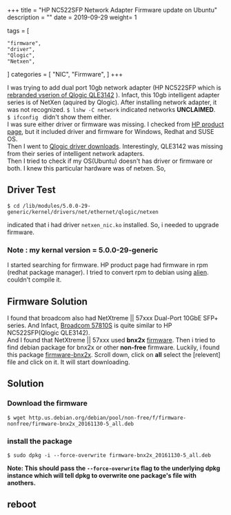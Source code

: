+++
title = "HP NC522SFP Network Adapter Firmware update on Ubuntu"
description = ""
date = 2019-09-29
weight= 1

tags = [
    
    "firmware",
    "driver",
    "Qlogic",
    "Netxen",
]
categories = [
    "NIC",
    "Firmware",
]
+++

I was trying to add dual port 10gb network adapter (HP NC522SFP which is [rebranded vserion of Qlogic QLE3142](https://driverdownloads.qlogic.com/QLogicDriverDownloads_UI/HP.aspx?companyid=4) ). Infact, this 10gb intelligent adapter series is of  NetXen (aquired by Qlogic).
After installing network adapter, it was not recognized. 
`$ lshw -C network` indicated networks **UNCLAIMED**.       
`$ ifconfig ` didn't show them either.        
 I was sure either driver or firmware was missing. I checked from [HP product page](https://support.hpe.com/hpsc/doc/public/display?docId=emr_na-c01720419), but it included driver and firmware for Windows, Redhat and SUSE OS.       
 Then I went to [Qlogic driver downloads](http://driverdownloads.qlogic.com/QLogicDriverDownloads_UI/). Interestingly, QLE3142 was missing from their series of intelligent network adapters.    
 Then I   tried to check if my OS(Ubuntu) doesn't has driver or firmware or both. I knew this particular hardware was of netxen. So,

## Driver Test

 ```
 $ cd /lib/modules/5.0.0-29-generic/kernel/drivers/net/ethernet/qlogic/netxen 
 ``` 
 indicated that i had driver `netxen_nic.ko` installed. So, i needed to upgrade firmware. 

### Note : my kernal version = 5.0.0-29-generic    

 I started searching for firmware. HP product page had firmware in rpm (redhat package manager). I tried to convert rpm to debian using [alien](https://wiki.debian.org/Alien). couldn't compile it. 
## Firmware Solution 

 I found that broadcom also had NetXtreme || 57xxx Dual-Port 10GbE SFP+ series. And Infact, [Broadcom 57810S](https://www.dell.com/en-us/work/shop/cty/broadcom-57810s-dual-port-10gbe-sfp-cna-details/spd/broadcom-57810s-dual-port-10gbe-sfp) is quite similar to HP NC522SFP(Qlogic QLE3142).       
 And I found that NetXtreme || 57xxx used **bnx2x** [firmware](http://driverdownloads.qlogic.com/QLogicDriverDownloads_UI/SearchByProduct.aspx?ProductCategory=336&Product=1244&Os=175#49). Then i tried to find debian package for bnx2x or other **non-free** firmware.
 Luckily, i found this package [firmware-bnx2x](https://packages.debian.org/stretch/all/firmware-bnx2x). Scroll down, click on **all** select the [relevent] file and click on it. It will start downloading.       
## Solution  

### Download the firmware    
 ```
 $ wget http.us.debian.org/debian/pool/non-free/f/firmware-nonfree/firmware-bnx2x_20161130-5_all.deb
 ```
### install the package    
 ```
 $ sudo dpkg -i --force-overwrite firmware-bnx2x_20161130-5_all.deb
 ```    
 **Note: This should pass the `--force-overwrite` flag to the underlying dpkg instance which will tell dpkg to overwrite one package's file with anothers.** 

## reboot   